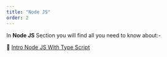 ```yaml
---
title: "Node JS"
order: 2
---
```


In **Node JS** Section you will find all you need to know about:-

🌳 [Intro Node JS With Type Script](./inro-node)
